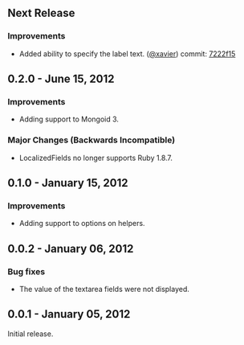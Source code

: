 ## Next Release

### Improvements

* Added ability to specify the label text. ([@xavier][]) commit: [7222f15][]

## 0.2.0 - June 15, 2012

### Improvements

* Adding support to Mongoid 3.

### Major Changes (Backwards Incompatible)

* LocalizedFields no longer supports Ruby 1.8.7.

## 0.1.0 - January 15, 2012

### Improvements

* Adding support to options on helpers.

## 0.0.2 - January 06, 2012

### Bug fixes

* The value of the textarea fields were not displayed.

## 0.0.1 - January 05, 2012

Initial release.

[7222f15]: https://github.com/tiagogodinho/localized_fields/commit/7222f155a3152ce2b3db938108bf473af52bf5d9
[@xavier]: https://github.com/xavier
